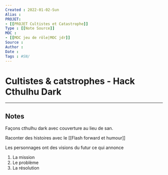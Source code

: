 ```yaml
---
Created : 2022-01-02-Sun
Alias :
PROJET: 
- [[PROJET Cultistes et Catastrophe]]
Type : [[Note Source]]
MOC : 
- [[MOC jeu de rôle|MOC jdr]]
Source :
Author :
Date :
Tags : #SN/
---
```


# Cultistes & catstrophes - Hack Cthulhu Dark

***

## Notes

Façons cthulhu dark avec couverture au lieu de san.

Raconter des histoires avec le [[Flash forward et humour]]

Les personnages ont des visions du futur ce qui annonce

1. La mission
2. Le problème
3. La résolution

